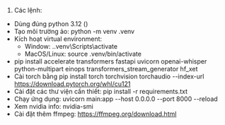 1. Các lệnh:
  + Dùng đúng python 3.12 ()
  + Tạo môi trường ảo: python -m venv .venv
  + Kích hoạt virtual environment:
    + Window: .\.venv\Scripts\activate
    + MacOS/Linux: source .venv/bin/activate
  + pip install accelerate transformers fastapi uvicorn openai-whisper python-multipart einops transformers_stream_generator hf_xet
  + Cài torch bằng pip install torch torchvision torchaudio --index-url https://download.pytorch.org/whl/cu121
  + Cài đặt các thư viện cần thiết: pip install -r requirements.txt
  + Chạy ứng dụng: uvicorn main:app --host 0.0.0.0 --port 8000 --reload
  + Xem nvidia info: nvidia-smi
  + Cài đặt thêm ffmpeg: https://ffmpeg.org/download.html